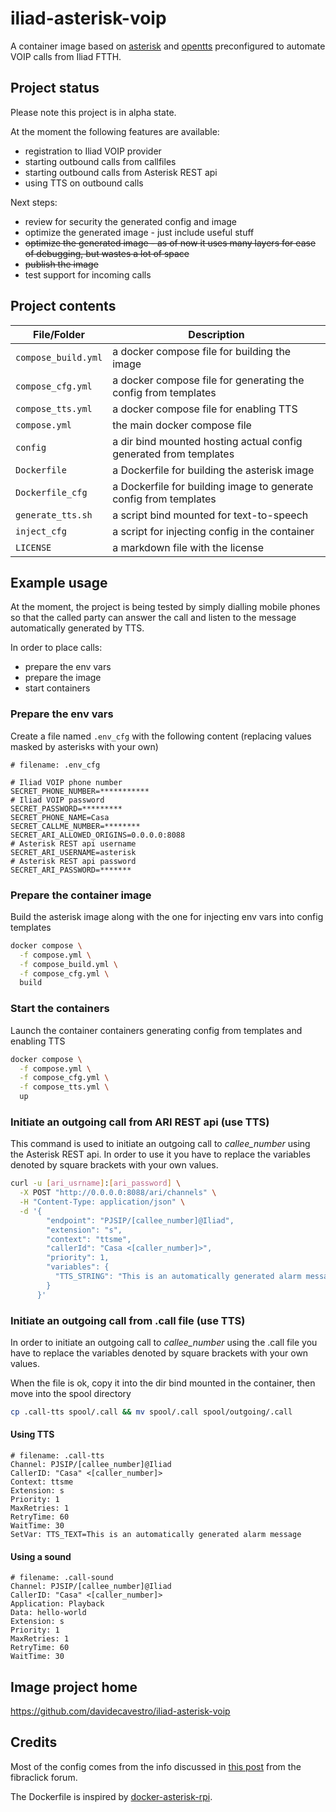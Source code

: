 # iliad-asterisk-voip

A container image based on [asterisk](https://github.com/asterisk/asterisk) and [opentts](https://github.com/synesthesiam/opentts) preconfigured to automate VOIP calls from Iliad FTTH.


## Project status

Please note this project is in alpha state.

At the moment the following features are available:
- registration to Iliad VOIP provider
- starting outbound calls from callfiles
- starting outbound calls from Asterisk REST api
- using TTS on outbound calls

Next steps:
- review for security the generated config and image
- optimize the generated image - just include useful stuff
- <s>optimize the generated image - as of now it uses many layers for ease of debugging, but wastes a lot of space</s>
- <s>publish the image</s>
- test support for incoming calls


## Project contents

| File/Folder | Description |
| --- | --- |
| `compose_build.yml` | a docker compose file for building the image |
| `compose_cfg.yml` | a docker compose file for generating the config from templates |
| `compose_tts.yml` | a docker compose file for enabling TTS |
| `compose.yml` | the main docker compose file |
| `config` | a dir bind mounted hosting actual config generated from templates |
| `Dockerfile` | a Dockerfile for building the asterisk image |
| `Dockerfile_cfg` | a Dockerfile for building image to generate config from templates |
| `generate_tts.sh` | a script bind mounted for text-to-speech |
| `inject_cfg` | a script for injecting config in the container |
| `LICENSE` | a markdown file with the license |

## Example usage

At the moment, the project is being tested by simply dialling mobile phones so that the called party can answer the call and listen to the message automatically generated by TTS.

In order to place calls:
- prepare the env vars
- prepare the image
- start containers


### Prepare the env vars

Create a file named `.env_cfg` with the following content (replacing values masked by asterisks with your own)

```.env
# filename: .env_cfg

# Iliad VOIP phone number
SECRET_PHONE_NUMBER=***********
# Iliad VOIP password
SECRET_PASSWORD=*********
SECRET_PHONE_NAME=Casa
SECRET_CALLME_NUMBER=********
SECRET_ARI_ALLOWED_ORIGINS=0.0.0.0:8088
# Asterisk REST api username
SECRET_ARI_USERNAME=asterisk
# Asterisk REST api password
SECRET_ARI_PASSWORD=*******
```


### Prepare the container image

Build the asterisk image along with the one for injecting env vars into config templates 

```bash
docker compose \
  -f compose.yml \
  -f compose_build.yml \
  -f compose_cfg.yml \
  build
```

### Start the containers

Launch the container containers generating config from templates and enabling TTS

```bash
docker compose \
  -f compose.yml \
  -f compose_cfg.yml \
  -f compose_tts.yml \
  up
```

### Initiate an outgoing call from ARI REST api (use TTS)

This command is used to initiate an outgoing call to _callee_number_ using the Asterisk REST api.
In order to use it you have to replace the variables denoted by square brackets with your own values.

```bash
curl -u [ari_usrname]:[ari_password] \
  -X POST "http://0.0.0.0:8088/ari/channels" \
  -H "Content-Type: application/json" \
  -d '{
        "endpoint": "PJSIP/[callee_number]@Iliad",
        "extension": "s",
        "context": "ttsme",
        "callerId": "Casa <[caller_number]>",
        "priority": 1,
        "variables": {
          "TTS_STRING": "This is an automatically generated alarm message"
        }
      }'
```


### Initiate an outgoing call from .call file (use TTS)

In order to initiate an outgoing call to _callee_number_ using the .call file
you have to replace the variables denoted by square brackets with your own values.

When the file is ok, copy it into the dir bind mounted in the container,
then move into the spool directory

```bash
cp .call-tts spool/.call && mv spool/.call spool/outgoing/.call
```

#### Using TTS

```.call
# filename: .call-tts
Channel: PJSIP/[callee_number]@Iliad
CallerID: "Casa" <[caller_number]>
Context: ttsme
Extension: s
Priority: 1
MaxRetries: 1
RetryTime: 60
WaitTime: 30
SetVar: TTS_TEXT=This is an automatically generated alarm message
```

#### Using a sound

```.call .call-sound
# filename: .call-sound
Channel: PJSIP/[callee_number]@Iliad
CallerID: "Casa" <[caller_number]>
Application: Playback
Data: hello-world
Extension: s
Priority: 1
MaxRetries: 1
RetryTime: 60
WaitTime: 30
```

## Image project home

https://github.com/davidecavestro/iliad-asterisk-voip


## Credits

Most of the config comes from the info discussed in [this post](https://forum.fibra.click/d/48277-voip-fibra-iliad-su-asterisk-con-freepbx/21) from the fibraclick forum.

The Dockerfile is inspired by [docker-asterisk-rpi](https://github.com/aivus/docker-asterisk-rpi).
